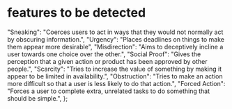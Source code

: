 # features to be detected
"Sneaking": "Coerces users to act in ways that they would not normally act by obscuring information.",
  "Urgency": "Places deadlines on things to make them appear more desirable",
  "Misdirection": "Aims to deceptively incline a user towards one choice over the other.",
  "Social Proof": "Gives the perception that a given action or product has been approved by other people.",
  "Scarcity": "Tries to increase the value of something by making it appear to be limited in availability.",
  "Obstruction": "Tries to make an action more difficult so that a user is less likely to do that action.",
  "Forced Action": "Forces a user to complete extra, unrelated tasks to do something that should be simple.",
};
